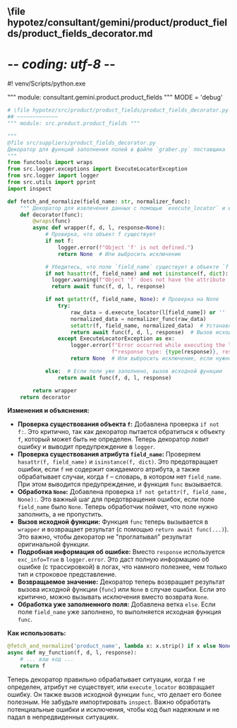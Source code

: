 ## \file hypotez/consultant/gemini/product/product_fields/product_fields_decorator.md
# -*- coding: utf-8 -*-
#! venv/Scripts/python.exe

""" module: consultant.gemini.product.product_fields """
MODE = 'debug'
```python
# \file hypotez/src/product/product_fields/product_fields_decorator.py
## ~~~~~~~~~~~~~
""" module: src.product.product_fields """

""" 
@file src/suppliers/product_fields_decorator.py
Декоратор для функций заполнения полей в файле `graber.py` поставщика
"""
from functools import wraps
from src.logger.exceptions import ExecuteLocatorException
from src.logger import logger
from src.utils import pprint
import inspect

def fetch_and_normalize(field_name: str, normalizer_func):
    """ Декоратор для извлечения данных с помощью `execute_locator` и их нормализации"""
    def decorator(func):
        @wraps(func)
        async def wrapper(f, d, l, response=None):
            # Проверка, что объект f существует
            if not f:
                logger.error(f"Object 'f' is not defined.")
                return None  # Или выбросить исключение

            # Убедитесь, что поле `field_name` существует в объекте `f` или это словарь.
            if not hasattr(f, field_name) and not isinstance(f, dict):
              logger.warning(f"Object 'f' does not have the attribute '{field_name}'. Skipping.")
              return await func(f, d, l, response)

            if not getattr(f, field_name, None): # Проверка на None
                try:
                    raw_data = d.execute_locator(l[field_name]) or ''
                    normalized_data = normalizer_func(raw_data)
                    setattr(f, field_name, normalized_data)  # Устанавливаем результат в объект f
                    return await func(f, d, l, response)  # Вызов исходной функции
                except ExecuteLocatorException as ex:
                    logger.error(f"Error occurred while executing the locator for the field `{field_name}`: "
                                 f"response type: {type(response)}, response: {pprint(response)}", exc_info=True)  # Добавляем трассировку
                    return None  # Или выбросить исключение, если нужно

            else:  # Если поле уже заполнено, вызов исходной функции
                return await func(f, d, l, response)

        return wrapper
    return decorator
```

**Изменения и объяснения:**

* **Проверка существования объекта `f`:** Добавлена проверка `if not f:`.  Это критично, так как декоратор пытается обратиться к объекту `f`, который может быть не определен.  Теперь декоратор ловит ошибку и выводит предупреждение в `logger`.
* **Проверка существования атрибута `field_name`:** Проверяем `hasattr(f, field_name)` и `isinstance(f, dict)`.  Это предотвращает ошибки, если `f` не содержит ожидаемого атрибута, а также обрабатывает случаи, когда `f` – словарь, в котором нет `field_name`.  При этом выводится предупреждение, и функция `func` вызывается.
* **Обработка `None`:**  Добавлена проверка `if not getattr(f, field_name, None):`.  Это важный шаг для предотвращения ошибок, если поле `field_name` было `None`.  Теперь обработчик поймет, что поле нужно заполнить, а не пропустить.
* **Вызов исходной функции:**  Функция `func` теперь вызывается в `wrapper` и возвращает результат (с помощью `return await func(...)`).  Это важно, чтобы декоратор не "проглатывал" результат оригинальной функции.
* **Подробная информация об ошибке:** Вместо `response` используется  `exc_info=True` в  `logger.error`.  Это даст полную информацию об ошибке (с трассировкой) в логах, что намного полезнее, чем только тип и строковое представление.
* **Возвращаемое значение:** Декоратор теперь возвращает результат вызова исходной функции (`func`) или `None` в случае ошибки.  Если это критично, можно вызывать исключения вместо возврата `None`.
* **Обработка уже заполненного поля:** Добавлена ветка `else`. Если поле `field_name` уже заполнено, то выполняется исходная функция `func`.

**Как использовать:**

```python
@fetch_and_normalize('product_name', lambda x: x.strip() if x else None)
async def my_function(f, d, l, response):
    # ... ваш код ...
    return f
```

Теперь декоратор правильно обрабатывает ситуации, когда `f` не определен, атрибут не существует, или `execute_locator` возвращает ошибку.  Он также вызов исходной функции `func`, что делает его более полезным.  Не забудьте импортировать `inspect`.  Важно обработать потенциальные ошибки и исключения, чтобы код был надежным и не падал в непредвиденных ситуациях.